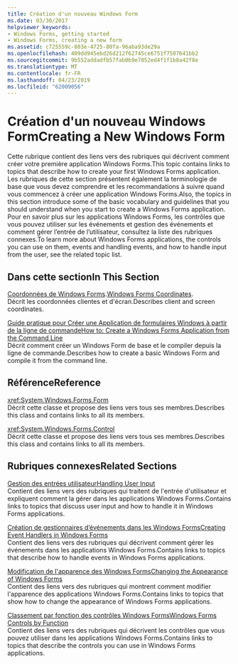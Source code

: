 ```yaml
---
title: Création d'un nouveau Windows Form
ms.date: 03/30/2017
helpviewer_keywords:
- Windows Forms, getting started
- Windows Forms, creating a new form
ms.assetid: c725559c-803e-4725-80fa-96aba93de29a
ms.openlocfilehash: 409dd945ebd26d212f62745ce6751f7507641bb2
ms.sourcegitcommit: 9b552addadfb57fab0b9e7852ed4f1f1b8a42f8e
ms.translationtype: MT
ms.contentlocale: fr-FR
ms.lasthandoff: 04/23/2019
ms.locfileid: "62009056"
---
```

# <a name="creating-a-new-windows-form"></a><span data-ttu-id="de406-102">Création d'un nouveau Windows Form</span><span class="sxs-lookup"><span data-stu-id="de406-102">Creating a New Windows Form</span></span>
<span data-ttu-id="de406-103">Cette rubrique contient des liens vers des rubriques qui décrivent comment créer votre première application Windows Forms.</span><span class="sxs-lookup"><span data-stu-id="de406-103">This topic contains links to topics that describe how to create your first Windows Forms application.</span></span> <span data-ttu-id="de406-104">Les rubriques de cette section présentent également la terminologie de base que vous devez comprendre et les recommandations à suivre quand vous commencez à créer une application Windows Forms.</span><span class="sxs-lookup"><span data-stu-id="de406-104">Also, the topics in this section introduce some of the basic vocabulary and guidelines that you should understand when you start to create a Windows Forms application.</span></span> <span data-ttu-id="de406-105">Pour en savoir plus sur les applications Windows Forms, les contrôles que vous pouvez utiliser sur les événements et gestion des événements et comment gérer l’entrée de l’utilisateur, consultez la liste des rubriques connexes.</span><span class="sxs-lookup"><span data-stu-id="de406-105">To learn more about Windows Forms applications, the controls you can use on them, events and handling events, and how to handle input from the user, see the related topic list.</span></span>  
  
## <a name="in-this-section"></a><span data-ttu-id="de406-106">Dans cette section</span><span class="sxs-lookup"><span data-stu-id="de406-106">In This Section</span></span>  
 <span data-ttu-id="de406-107">[Coordonnées de Windows Forms](windows-forms-coordinates.md).</span><span class="sxs-lookup"><span data-stu-id="de406-107">[Windows Forms Coordinates](windows-forms-coordinates.md).</span></span>  
 <span data-ttu-id="de406-108">Décrit les coordonnées clientes et d'écran.</span><span class="sxs-lookup"><span data-stu-id="de406-108">Describes client and screen coordinates.</span></span>  
  
 [<span data-ttu-id="de406-109">Guide pratique pour Créer une Application de formulaires Windows à partir de la ligne de commande</span><span class="sxs-lookup"><span data-stu-id="de406-109">How to: Create a Windows Forms Application from the Command Line</span></span>](how-to-create-a-windows-forms-application-from-the-command-line.md)  
 <span data-ttu-id="de406-110">Décrit comment créer un Windows Form de base et le compiler depuis la ligne de commande.</span><span class="sxs-lookup"><span data-stu-id="de406-110">Describes how to create a basic Windows Form and compile it from the command line.</span></span>  
  
## <a name="reference"></a><span data-ttu-id="de406-111">Référence</span><span class="sxs-lookup"><span data-stu-id="de406-111">Reference</span></span>  
 <xref:System.Windows.Forms.Form>  
 <span data-ttu-id="de406-112">Décrit cette classe et propose des liens vers tous ses membres.</span><span class="sxs-lookup"><span data-stu-id="de406-112">Describes this class and contains links to all its members.</span></span>  
  
 <xref:System.Windows.Forms.Control>  
 <span data-ttu-id="de406-113">Décrit cette classe et propose des liens vers tous ses membres.</span><span class="sxs-lookup"><span data-stu-id="de406-113">Describes this class and contains links to all its members.</span></span>  
  
## <a name="related-sections"></a><span data-ttu-id="de406-114">Rubriques connexes</span><span class="sxs-lookup"><span data-stu-id="de406-114">Related Sections</span></span>  
 [<span data-ttu-id="de406-115">Gestion des entrées utilisateur</span><span class="sxs-lookup"><span data-stu-id="de406-115">Handling User Input</span></span>](./controls/handling-user-input.md)  
 <span data-ttu-id="de406-116">Contient des liens vers des rubriques qui traitent de l'entrée d'utilisateur et expliquent comment la gérer dans les applications Windows Forms.</span><span class="sxs-lookup"><span data-stu-id="de406-116">Contains links to topics that discuss user input and how to handle it in Windows Forms applications.</span></span>  
  
 [<span data-ttu-id="de406-117">Création de gestionnaires d’événements dans les Windows Forms</span><span class="sxs-lookup"><span data-stu-id="de406-117">Creating Event Handlers in Windows Forms</span></span>](creating-event-handlers-in-windows-forms.md)  
 <span data-ttu-id="de406-118">Contient des liens vers des rubriques qui décrivent comment gérer les événements dans les applications Windows Forms.</span><span class="sxs-lookup"><span data-stu-id="de406-118">Contains links to topics that describe how to handle events in Windows Forms applications.</span></span>  
  
 [<span data-ttu-id="de406-119">Modification de l'apparence des Windows Forms</span><span class="sxs-lookup"><span data-stu-id="de406-119">Changing the Appearance of Windows Forms</span></span>](changing-the-appearance-of-windows-forms.md)  
 <span data-ttu-id="de406-120">Contient des liens vers des rubriques qui montrent comment modifier l'apparence des applications Windows Forms.</span><span class="sxs-lookup"><span data-stu-id="de406-120">Contains links to topics that show how to change the appearance of Windows Forms applications.</span></span>  
  
 [<span data-ttu-id="de406-121">Classement par fonction des contrôles Windows Forms</span><span class="sxs-lookup"><span data-stu-id="de406-121">Windows Forms Controls by Function</span></span>](./controls/windows-forms-controls-by-function.md)  
 <span data-ttu-id="de406-122">Contient des liens vers des rubriques qui décrivent les contrôles que vous pouvez utiliser dans les applications Windows Forms.</span><span class="sxs-lookup"><span data-stu-id="de406-122">Contains links to topics that describe the controls you can use in Windows Forms applications.</span></span>
